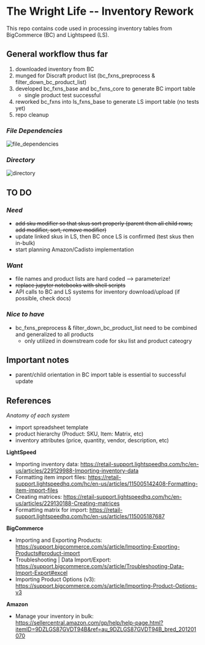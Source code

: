 # The Wright Life -- Inventory Rework

This repo contains code used in processing inventory tables from BigCommerce (BC) and Lightspeed (LS).

## General workflow thus far

1. downloaded inventory from BC
2. munged for Discraft product list (bc_fxns_preprocess & filter_down_bc_product_list)
3. developed bc_fxns_base and bc_fxns_core to generate BC import table
	- single product test successful
4. reworked bc_fxns into ls_fxns_base to generate LS import table (no tests yet)
5. repo cleanup

### _File Dependencies_
![file_dependencies](https://github.com/william-cass-wright/twl_inventory_rework/blob/master/images/file_dependencies.png)

### _Directory_
![directory](https://github.com/william-cass-wright/twl_inventory_rework/blob/master/images/directory.png)

## TO DO
### _Need_

- ~~add sku modifier so that skus sort properly (parent then all child rows; add modifier, sort, remove modifier)~~
- update linked skus in LS, then BC once LS is confirmed (test skus then in-bulk)
- start planning Amazon/Cadisto implementation

### _Want_

- file names and product lists are hard coded --> parameterize!
- ~~replace jupyter notebooks with shell scripts~~
- API calls to BC and LS systems for inventory download/upload (if possible, check docs)

### _Nice to have_

- bc_fxns_preprocess & filter_down_bc_product_list need to be combined and generalized to all products
	- only utilized in downstream code for sku list and product cateogry

## Important notes

- parent/child orientation in BC import table is essential to successful update

## References

_Anatomy of each system_

- import spreadsheet template
- product hierarchy (Product: SKU, Item: Matrix, etc)
- inventory attributes (price, quantity, vendor, description, etc)

__LightSpeed__

- Importing inventory data: https://retail-support.lightspeedhq.com/hc/en-us/articles/229129988-Importing-inventory-data
- Formatting item import files: https://retail-support.lightspeedhq.com/hc/en-us/articles/115005142408-Formatting-item-import-files
- Creating matrices: https://retail-support.lightspeedhq.com/hc/en-us/articles/229130188-Creating-matrices
- Formatting matrix for import: https://retail-support.lightspeedhq.com/hc/en-us/articles/115005187687

__BigCommerce__

- Importing and Exporting Products: https://support.bigcommerce.com/s/article/Importing-Exporting-Products#product-import
- Troubleshooting | Data Import/Export: https://support.bigcommerce.com/s/article/Troubleshooting-Data-Import-Export#excel
- Importing Product Options (v3): https://support.bigcommerce.com/s/article/Importing-Product-Options-v3

__Amazon__

- Manage your inventory in bulk: https://sellercentral.amazon.com/gp/help/help-page.html?itemID=9DZLGS87GVDT94B&ref=au_9DZLGS87GVDT94B_bred_201201070
